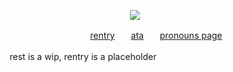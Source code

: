<p align="center">
  <img src="https://i.pinimg.com/736x/27/8b/de/278bde35be4ab061c66f540999e62883.jpg"/>
</p>

ㅤㅤㅤㅤㅤㅤㅤㅤㅤㅤㅤㅤㅤㅤ[rentry](https://rentry.co/writersinthedark)ㅤㅤ[ata](https://antikechi.atabook.org)ㅤㅤ[pronouns page](https://en.pronouns.page/@inkpotgods)

ㅤㅤㅤㅤrest is a wip, rentry is a placeholder
